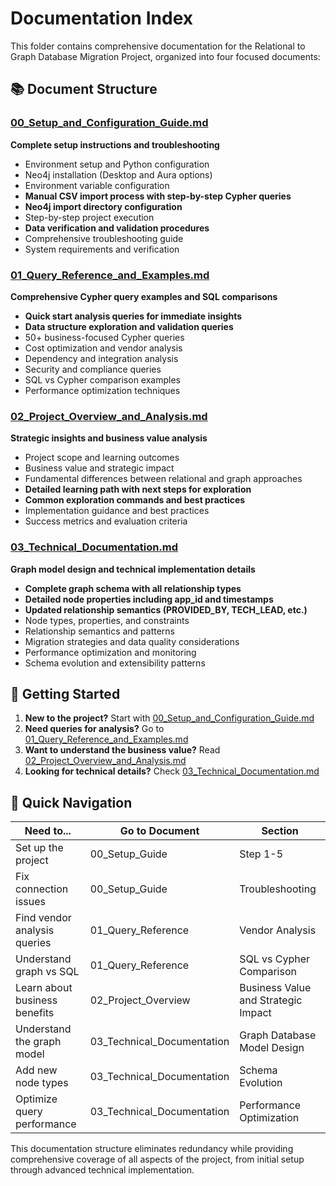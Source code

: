 # Documentation Index

This folder contains comprehensive documentation for the Relational to Graph Database Migration Project, organized into four focused documents:

## 📚 Document Structure

### [00_Setup_and_Configuration_Guide.md](./00_Setup_and_Configuration_Guide.md)

**Complete setup instructions and troubleshooting**

- Environment setup and Python configuration
- Neo4j installation (Desktop and Aura options)
- Environment variable configuration
- **Manual CSV import process with step-by-step Cypher queries**
- **Neo4j import directory configuration**
- Step-by-step project execution
- **Data verification and validation procedures**
- Comprehensive troubleshooting guide
- System requirements and verification

### [01_Query_Reference_and_Examples.md](./01_Query_Reference_and_Examples.md)

**Comprehensive Cypher query examples and SQL comparisons**

- **Quick start analysis queries for immediate insights**
- **Data structure exploration and validation queries**
- 50+ business-focused Cypher queries
- Cost optimization and vendor analysis
- Dependency and integration analysis
- Security and compliance queries
- SQL vs Cypher comparison examples
- Performance optimization techniques

### [02_Project_Overview_and_Analysis.md](./02_Project_Overview_and_Analysis.md)

**Strategic insights and business value analysis**

- Project scope and learning outcomes
- Business value and strategic impact
- Fundamental differences between relational and graph approaches
- **Detailed learning path with next steps for exploration**
- **Common exploration commands and best practices**
- Implementation guidance and best practices
- Success metrics and evaluation criteria

### [03_Technical_Documentation.md](./03_Technical_Documentation.md)

**Graph model design and technical implementation details**

- **Complete graph schema with all relationship types**
- **Detailed node properties including app_id and timestamps**
- **Updated relationship semantics (PROVIDED_BY, TECH_LEAD, etc.)**
- Node types, properties, and constraints
- Relationship semantics and patterns
- Migration strategies and data quality considerations
- Performance optimization and monitoring
- Schema evolution and extensibility patterns

## 🚀 Getting Started

1. **New to the project?** Start with [00_Setup_and_Configuration_Guide.md](./00_Setup_and_Configuration_Guide.md)
2. **Need queries for analysis?** Go to [01_Query_Reference_and_Examples.md](./01_Query_Reference_and_Examples.md)
3. **Want to understand the business value?** Read [02_Project_Overview_and_Analysis.md](./02_Project_Overview_and_Analysis.md)
4. **Looking for technical details?** Check [03_Technical_Documentation.md](./03_Technical_Documentation.md)

## 🎯 Quick Navigation

| Need to...                    | Go to Document             | Section                             |
| ----------------------------- | -------------------------- | ----------------------------------- |
| Set up the project            | 00_Setup_Guide             | Step 1-5                            |
| Fix connection issues         | 00_Setup_Guide             | Troubleshooting                     |
| Find vendor analysis queries  | 01_Query_Reference         | Vendor Analysis                     |
| Understand graph vs SQL       | 01_Query_Reference         | SQL vs Cypher Comparison            |
| Learn about business benefits | 02_Project_Overview        | Business Value and Strategic Impact |
| Understand the graph model    | 03_Technical_Documentation | Graph Database Model Design         |
| Add new node types            | 03_Technical_Documentation | Schema Evolution                    |
| Optimize query performance    | 03_Technical_Documentation | Performance Optimization            |

This documentation structure eliminates redundancy while providing comprehensive coverage of all aspects of the project, from initial setup through advanced technical implementation.
